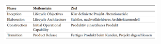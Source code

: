 <img src="images/Rational_Unified_Process_Phasen_Tabelle.PNG" alt="Rational_Unified_Process_Phasen_Tabelle" width="600"/>
